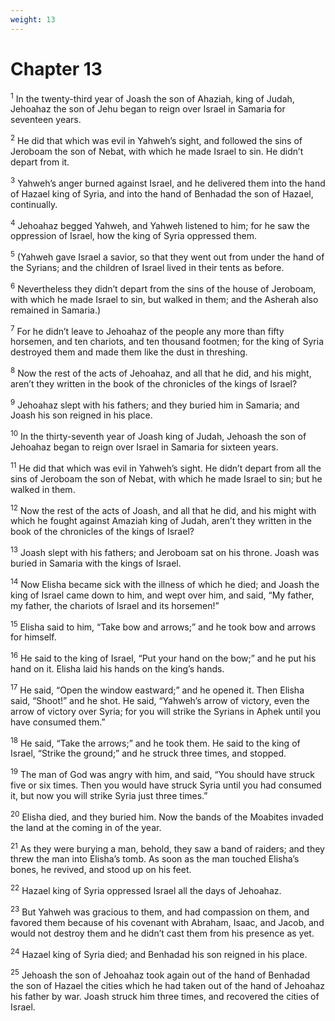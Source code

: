 ```yaml
---
weight: 13
---
```


# Chapter 13

<sup>1</sup> In the twenty-third year of Joash the son of Ahaziah, king of Judah, Jehoahaz the son of Jehu began to reign over Israel in Samaria for seventeen years. 

<sup>2</sup> He did that which was evil in Yahweh’s sight, and followed the sins of Jeroboam the son of Nebat, with which he made Israel to sin. He didn’t depart from it. 

<sup>3</sup> Yahweh’s anger burned against Israel, and he delivered them into the hand of Hazael king of Syria, and into the hand of Benhadad the son of Hazael, continually. 

<sup>4</sup> Jehoahaz begged Yahweh, and Yahweh listened to him; for he saw the oppression of Israel, how the king of Syria oppressed them. 

<sup>5</sup> (Yahweh gave Israel a savior, so that they went out from under the hand of the Syrians; and the children of Israel lived in their tents as before. 

<sup>6</sup> Nevertheless they didn’t depart from the sins of the house of Jeroboam, with which he made Israel to sin, but walked in them; and the Asherah also remained in Samaria.) 

<sup>7</sup> For he didn’t leave to Jehoahaz of the people any more than fifty horsemen, and ten chariots, and ten thousand footmen; for the king of Syria destroyed them and made them like the dust in threshing. 

<sup>8</sup> Now the rest of the acts of Jehoahaz, and all that he did, and his might, aren’t they written in the book of the chronicles of the kings of Israel? 

<sup>9</sup> Jehoahaz slept with his fathers; and they buried him in Samaria; and Joash his son reigned in his place. 

<sup>10</sup> In the thirty-seventh year of Joash king of Judah, Jehoash the son of Jehoahaz began to reign over Israel in Samaria for sixteen years. 

<sup>11</sup> He did that which was evil in Yahweh’s sight. He didn’t depart from all the sins of Jeroboam the son of Nebat, with which he made Israel to sin; but he walked in them. 

<sup>12</sup> Now the rest of the acts of Joash, and all that he did, and his might with which he fought against Amaziah king of Judah, aren’t they written in the book of the chronicles of the kings of Israel? 

<sup>13</sup> Joash slept with his fathers; and Jeroboam sat on his throne. Joash was buried in Samaria with the kings of Israel. 

<sup>14</sup> Now Elisha became sick with the illness of which he died; and Joash the king of Israel came down to him, and wept over him, and said, “My father, my father, the chariots of Israel and its horsemen!” 

<sup>15</sup> Elisha said to him, “Take bow and arrows;” and he took bow and arrows for himself. 

<sup>16</sup> He said to the king of Israel, “Put your hand on the bow;” and he put his hand on it. Elisha laid his hands on the king’s hands. 

<sup>17</sup> He said, “Open the window eastward;” and he opened it. Then Elisha said, “Shoot!” and he shot. He said, “Yahweh’s arrow of victory, even the arrow of victory over Syria; for you will strike the Syrians in Aphek until you have consumed them.” 

<sup>18</sup> He said, “Take the arrows;” and he took them. He said to the king of Israel, “Strike the ground;” and he struck three times, and stopped. 

<sup>19</sup> The man of God was angry with him, and said, “You should have struck five or six times. Then you would have struck Syria until you had consumed it, but now you will strike Syria just three times.” 

<sup>20</sup> Elisha died, and they buried him. Now the bands of the Moabites invaded the land at the coming in of the year. 

<sup>21</sup> As they were burying a man, behold, they saw a band of raiders; and they threw the man into Elisha’s tomb. As soon as the man touched Elisha’s bones, he revived, and stood up on his feet. 

<sup>22</sup> Hazael king of Syria oppressed Israel all the days of Jehoahaz. 

<sup>23</sup> But Yahweh was gracious to them, and had compassion on them, and favored them because of his covenant with Abraham, Isaac, and Jacob, and would not destroy them and he didn’t cast them from his presence as yet. 

<sup>24</sup> Hazael king of Syria died; and Benhadad his son reigned in his place. 

<sup>25</sup> Jehoash the son of Jehoahaz took again out of the hand of Benhadad the son of Hazael the cities which he had taken out of the hand of Jehoahaz his father by war. Joash struck him three times, and recovered the cities of Israel. 


